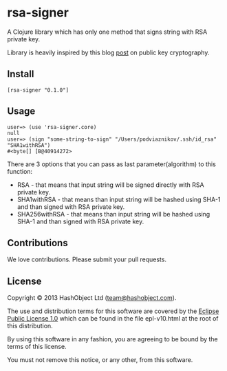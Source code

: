 # rsa-signer

A Clojure library which has only one method that signs string with RSA private key.

Library is heavily inspired by this blog [post](http://nakkaya.com/2012/10/28/public-key-cryptography/)
on public key cryptography.

## Install

```
[rsa-signer "0.1.0"]
```


## Usage

```
user=> (use 'rsa-signer.core)
null
user=> (sign "some-string-to-sign" "/Users/podviaznikov/.ssh/id_rsa" "SHA1withRSA")
#<byte[] [B@40914272>
```

There are 3 options that you can pass as last parameter(algorithm) to this function:

  * RSA - that means that input string will be signed directly with RSA private key.
  * SHA1withRSA - that means than input string will be hashed using SHA-1 and than signed with RSA private key.
  * SHA256withRSA - that means than input string will be hashed using SHA-1 and than signed with RSA private key.


## Contributions

We love contributions. Please submit your pull requests.



## License

Copyright © 2013 HashObject Ltd (team@hashobject.com).

The use and distribution terms for this software are covered by the [Eclipse Public License 1.0](http://opensource.org/licenses/eclipse-1.0)
which can be found in the file epl-v10.html at the root of this distribution.

By using this software in any fashion, you are agreeing to be bound by the terms of this license.

You must not remove this notice, or any other, from this software.
